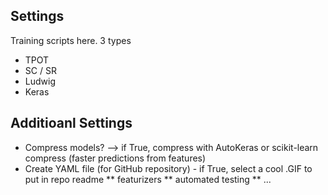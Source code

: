 ## Settings

Training scripts here. 3 types
* TPOT 
* SC / SR
* Ludwig
* Keras 

## Additioanl Settings
* Compress models? --> if True, compress with AutoKeras or scikit-learn compress (faster predictions from features) 
* Create YAML file (for GitHub repository) - if True, select a cool .GIF to put in repo readme 
** featurizers
** automated testing 
** ...
